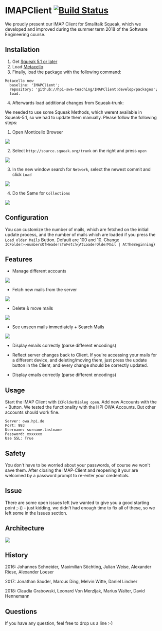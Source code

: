  # IMAPClient [![Build Status](https://travis-ci.org/hpi-swa-teaching/IMAPClient.svg?branch=develop)](https://travis-ci.org/hpi-swa-teaching/IMAPClient)
 
We proudly present our IMAP Client for Smalltalk Squeak, which we developed and improved during the summer term 2018 of the Software Engineering course.
 
## Installation
1. Get [Squeak 5.1 or later](http://www.squeak.org)
2. Load [Metacello](https://github.com/metacello/metacello)
3. Finally, load the package with the following command:

```
Metacello new
  baseline: 'IMAPClient';
  repository: 'github://hpi-swa-teaching/IMAPClient:develop/packages';
  load.
```

4. Afterwards load additional changes from Squeak-trunk:

We needed to use some Squeak Methods, which werent available in Squeak-5.1, so we had to update them manually.
Please follow the following steps:

1. Open Monticello Browser

![](screenshots/40866916-aaf887fc-6600-11e8-9dc8-847775df210c.png)

2. Select `http://source.squeak.org/trunk` on the right and press `open`

![](screenshots/40867006-45090ee8-6601-11e8-8e89-9d9f6a536792.png)

3. In the new window search for `Network`, select the newest commit and click `Load`

![](screenshots/40867029-7fddabc8-6601-11e8-9247-7df69755c6e9.png)

4. Do the Same for `Collections`

![](screenshots/40867038-95f11300-6601-11e8-9ce6-70933baae984.png)

 ## Configuration
 You can customize the number of mails, which are fetched on the initial update process, and the number of mails which are loaded if you press the `Load older Mails` Button. Default are 100 and 10. Change `ICFolder>>numbersOfHeadersToFetch{AtLoaderOlderMail | AtTheBeginning}`
 
 ## Features
 - Manage different accounts
 
  ![](screenshots/manage_accounts.png)
 - Fetch new mails from the server
 
  ![](screenshots/update_mails.png)
 - Delete & move mails
 
 ![](screenshots/move_mails.png)
 - See unseen mails immediately + Search Mails
 
  ![](screenshots/search_mails.png)
 - Display emails correctly (parse different encodings)
 
 - Reflect server changes back to Client. If you're accessing your mails for a different device, and deleting/moving them, just press the update button in the Client, and every change should be correctly updated.
 
  - Display emails correctly (parse different encodings)

## Usage
Start the IMAP Client with `ICFolderDialog open`. Add new Accounts with the `+` Button. We tested the functionality with the HPI OWA Accounts. But other accounts should work fine.
``` 
Server: owa.hpi.de
Port: 993
Username: surname.lastname
Password: xxxxxxx
Use SSL: True
```

## Safety
You don't have to be worried about your passwords, of course we won't save them. After closing the IMAP-Client and reopening it your are welcomed by a password prompt to re-enter your credentials.

## Issue
There are some open issues left (we wanted to give you a good starting point ;-)) - just kidding, we didn't had enough time to fix all of these, so we left some in the Issues section.

## Architecture

  ![](screenshots/architecture.png)


## History
2016: Johannes Schneider, Maximilian Söchting, Julian Weise, Alexander Riese, Alexander Loeser

2017: Jonathan Sauder, Marcus Ding, Melvin Witte, Daniel Lindner

2018: Claudia Grabowski, Leonard Von Merzljak, Marius Walter, David Hennemann

## Questions

If you have any question, feel free to drop us a line :-)
